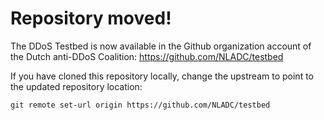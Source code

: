 # Repository moved!

The DDoS Testbed is now available in the Github organization account of the Dutch anti-DDoS Coalition:
https://github.com/NLADC/testbed

If you have cloned this repository locally, change the upstream to point to the updated repository location:

`git remote set-url origin https://github.com/NLADC/testbed`
